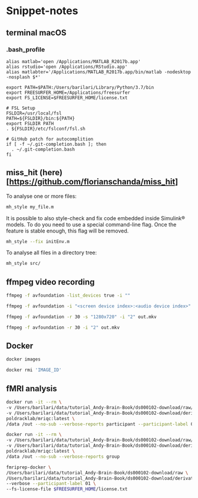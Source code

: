 # Snippet-notes

## terminal macOS

### .bash_profile

```bash_profile
alias matlab='open /Applications/MATLAB_R2017b.app'
alias rstudio='open /Applications/RStudio.app'
alias matlabter='/Applications/MATLAB_R2017b.app/bin/matlab -nodesktop -nosplash $*'

export PATH=$PATH:/Users/barilari/Library/Python/3.7/bin
export FREESURFER_HOME=/Applications/freesurfer
export FS_LICENSE=$FREESURFER_HOME/license.txt

# FSL Setup
FSLDIR=/usr/local/fsl
PATH=${FSLDIR}/bin:${PATH}
export FSLDIR PATH
. ${FSLDIR}/etc/fslconf/fsl.sh

# GitHub patch for autocomplition
if [ -f ~/.git-completion.bash ]; then
  . ~/.git-completion.bash
fi
```

## miss_hit (here)[https://github.com/florianschanda/miss_hit]

To analyse one or more files:

```bash
mh_style my_file.m
```

It is possible to also style-check and fix code embedded inside Simulink® models. To do you need to use a special command-line flag. Once the feature is stable enough, this flag will be removed.

```bash
mh_style --fix initEnv.m
```

To analyse all files in a directory tree:
```bash
mh_style src/
```

## ffmpeg video recording

```bash
ffmpeg -f avfoundation -list_devices true -i ""

ffmpeg -f avfoundation -i "<screen device index>:<audio device index>" output.mkv

ffmpeg -f avfoundation -r 30 -s "1280x720" -i "2" out.mkv

ffmpeg -f avfoundation -r 30 -i "2" out.mkv
```

## Docker

```bash
docker images
```
```bash
docker rmi 'IMAGE_ID'
```

## fMRI analysis

```bash
docker run -it --rm \
-v /Users/barilari/data/tutorial_Andy-Brain-Book/ds000102-download/raw/:/data:ro \
-v /Users/barilari/data/tutorial_Andy-Brain-Book/ds000102-download/derivatives/mriqc/:/out \
poldracklab/mriqc:latest \
/data /out --no-sub --verbose-reports participant --participant-label 01

docker run -it --rm \
-v /Users/barilari/data/tutorial_Andy-Brain-Book/ds000102-download/raw/:/data:ro \
-v /Users/barilari/data/tutorial_Andy-Brain-Book/ds000102-download/derivatives/mriqc/:/out \
poldracklab/mriqc:latest \
/data /out --no-sub --verbose-reports group
```

```bash
fmriprep-docker \
/Users/barilari/data/tutorial_Andy-Brain-Book/ds000102-download/raw \
/Users/barilari/data/tutorial_Andy-Brain-Book/ds000102-download/derivatives \
--verbose --participant-label 01 \
--fs-license-file $FREESURFER_HOME/license.txt
```
